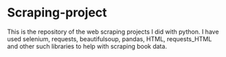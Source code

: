 # Scraping-project
This is the repository of the web scraping projects I did with python.
I have used selenium, requests, beautifulsoup, pandas, HTML, requests_HTML and other such libraries to help with scraping book data.
